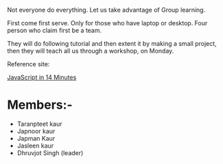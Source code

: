 Not everyone do everything.
Let us take advantage of Group learning.

First come first serve. Only for those who have laptop or desktop. Four person who claim first be a team.

They will do following tutorial and then extent it by making a small project, then they will teach all us through a workshop, on Monday.

Reference site:

[JavaScript in 14 Minutes](https://jgthms.com/javascript-in-14-minutes/)

# Members:- 
- Taranpteet kaur
- Japnoor kaur
- Japman Kaur
- Jasleen kaur
- Dhruvjot Singh (leader)
